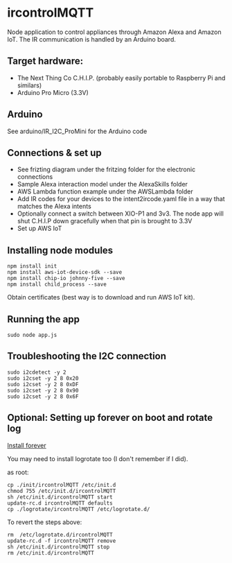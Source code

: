# ircontrolMQTT
Node application to control appliances through Amazon Alexa and Amazon IoT. The IR communication is handled by an Arduino board.

## Target hardware: 
- The Next Thing Co C.H.I.P. (probably easily portable to Raspberry Pi and similars)
- Arduino Pro Micro (3.3V)

## Arduino
See arduino/IR_I2C_ProMini for the Arduino code

## Connections & set up
- See frizting diagram under the fritzing folder for the electronic connections
- Sample Alexa interaction model under the AlexaSkills folder
- AWS Lambda function example under the AWSLambda folder
- Add IR codes for your devices to the intent2ircode.yaml file in a way that matches the Alexa intents
- Optionally connect a switch between XIO-P1 and 3v3. The node app will shut C.H.I.P down gracefully when that pin is brought to 3.3V
- Set up AWS IoT 

## Installing node modules
```
npm install init
npm install aws-iot-device-sdk --save
npm install chip-io johnny-five --save
npm install child_process --save
```	
Obtain certificates (best way is to download and run AWS IoT kit).


## Running the app
```
sudo node app.js
```

## Troubleshooting the I2C connection
```
sudo i2cdetect -y 2
sudo i2cset -y 2 8 0x20
sudo i2cset -y 2 8 0xDF
sudo i2cset -y 2 8 0x90
sudo i2cset -y 2 8 0x6F
```
## Optional: Setting up forever on boot and rotate log
[Install forever](https://github.com/foreverjs/forever) 

You may need to install logrotate too (I don't remember if I did).

as root:
```
cp ./init/ircontrolMQTT /etc/init.d 
chmod 755 /etc/init.d/ircontrolMQTT 
sh /etc/init.d/ircontrolMQTT start
update-rc.d ircontrolMQTT defaults
cp ./logrotate/ircontrolMQTT /etc/logrotate.d/
```
To revert the steps above:
```
rm  /etc/logrotate.d/ircontrolMQTT
update-rc.d -f ircontrolMQTT remove
sh /etc/init.d/ircontrolMQTT stop
rm /etc/init.d/ircontrolMQTT
```